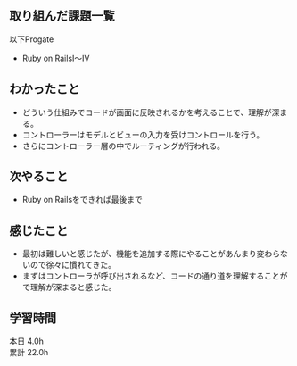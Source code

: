 ## 取り組んだ課題一覧
以下Progate
- Ruby on RailsI〜IV
## わかったこと
- どういう仕組みでコードが画面に反映されるかを考えることで、理解が深まる。
- コントローラーはモデルとビューの入力を受けコントロールを行う。
- さらにコントローラー層の中でルーティングが行われる。
## 次やること
- Ruby on Railsをできれば最後まで
## 感じたこと
- 最初は難しいと感じたが、機能を追加する際にやることがあんまり変わらないので徐々に慣れてきた。
- まずはコントローラが呼び出されるなど、コードの通り道を理解することがで理解が深まると感じた。
## 学習時間
本日 4.0h  
累計 22.0h
